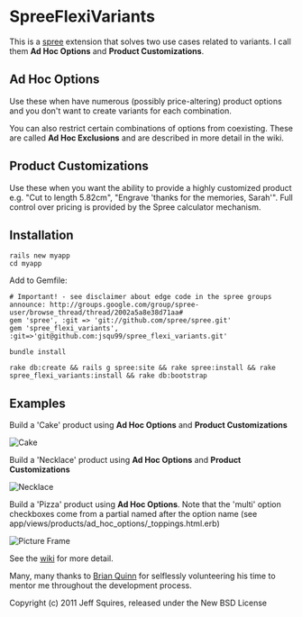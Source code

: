 SpreeFlexiVariants
==================

This is a [spree](http://spreecommerce.com) extension that solves two use cases related to variants.  I call them **Ad Hoc Options** and **Product Customizations**.

Ad Hoc Options
--------------

Use these when have numerous (possibly price-altering) product options and you don't want to create variants for each combination.

You can also restrict certain combinations of options from coexisting.  These are called **Ad Hoc Exclusions** and are described in more detail in the wiki.


Product Customizations
----------------------

Use these when you want the ability to provide a highly customized product e.g. "Cut to length 5.82cm", "Engrave 'thanks for the memories, Sarah'".  Full control over pricing is provided by the Spree calculator mechanism.


Installation
------------
    rails new myapp
    cd myapp

Add to Gemfile:

    # Important! - see disclaimer about edge code in the spree groups announce: http://groups.google.com/group/spree-user/browse_thread/thread/2002a5a8e38d71aa#
    gem 'spree', :git => 'git://github.com/spree/spree.git'
    gem 'spree_flexi_variants', :git=>'git@github.com:jsqu99/spree_flexi_variants.git'

    bundle install

    rake db:create && rails g spree:site && rake spree:install && rake spree_flexi_variants:install && rake db:bootstrap

## Examples


Build a 'Cake'  product using **Ad Hoc Options** and **Product Customizations**

![Cake](/jsqu99/spree_flexi_variants/raw/master/doc/cake_screenshot.png)

Build a 'Necklace'  product using **Ad Hoc Options** and **Product Customizations**

![Necklace](/jsqu99/spree_flexi_variants/raw/master/doc/necklace_screenshot.png)

Build a 'Pizza' product using **Ad Hoc Options**. Note that the 'multi' option checkboxes come from a partial named after the option name (see app/views/products/ad_hoc_options/_toppings.html.erb)

![Picture Frame](/jsqu99/spree_flexi_variants/raw/master/doc/pizza_screenshot.png)

See the [wiki](https://github.com/jsqu99/spree_flexi_variants/wiki) for more detail.

Many, many thanks to [Brian Quinn](https://github.com/BDQ) for selflessly volunteering his time to mentor me throughout the development process.

Copyright (c) 2011 Jeff Squires, released under the New BSD License
